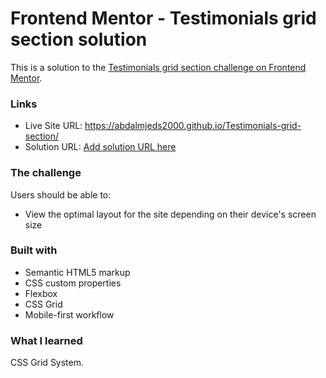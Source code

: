 # Frontend Mentor - Testimonials grid section solution

This is a solution to the [Testimonials grid section challenge on Frontend Mentor](https://www.frontendmentor.io/challenges/testimonials-grid-section-Nnw6J7Un7).


### Links

- Live Site URL: https://abdalmjeds2000.github.io/Testimonials-grid-section/
- Solution URL: [Add solution URL here](https://your-solution-url.com)


### The challenge
Users should be able to:
- View the optimal layout for the site depending on their device's screen size


### Built with
- Semantic HTML5 markup
- CSS custom properties
- Flexbox
- CSS Grid
- Mobile-first workflow


### What I learned
CSS Grid System.
